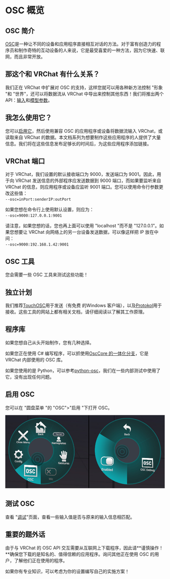 # OSC 概览

## OSC 简介

[OSC](https://opensoundcontrol.stanford.edu/index.html)是一种让不同的设备和应用程序直接相互对话的方法。对于富有创造力的程序员和制作奇特的互动设备的人来说，它是最受喜爱的一种方法，因为它快速、联网，而且非常开放。

## 那这个和 VRChat 有什么关系？

我们正在 VRChat 中扩展对 OSC 的支持，这样您就可以用各种新方法控制 "形象 "和 "世界"，还可以将数据流从 VRChat 中导出来控制其他东西！我们将推出两个 API：[输入](https://docs.vrchat.com/docs/osc-as-input-controller)和[模型参数](https://docs.vrchat.com/docs/osc-avatar-parameters)。

## 我怎么使用它？

您可以[启用它](https://docs.vrchat.com/docs/osc-overview#enabling-it)，然后使用兼容 OSC 的应用程序或设备将数据流输入 VRChat，或读取来自 VRChat 的数据。本文档系列为想要制作这些应用程序的人提供了大量信息。我们将在这些信息发布足够长的时间后，为这些应用程序添加链接。

## VRChat 端口

对于 VRChat，我们设置的默认接收端口为 9000，发送端口为 9001。因此，用于向 VRChat 发送信息的外部程序应发送数据到 9000 端口，而如果要监听来自 VRChat 的信息，则应用程序或设备应监听 9001 端口。您可以使用命令行参数更改这些值：<br>
`--osc=inPort:senderIP:outPort`

如果您想在命令行上使用默认设置，则应为：<br>
`--osc=9000:127.0.0.1:9001`

请注意，如果您想的话，您也再上面可以使用 "localhost "而不是 "127.0.0.1"。如果您想要让 VRChat 向网络上的另一台设备发送数据，可以像这样把 IP 放在中间：<br>
`--osc=9000:192.168.1.42:9001`

## OSC 工具

您会需要一些 OSC 工具来测试这些功能！

## 独立计划

我们推荐[TouchOSC](https://hexler.net/touchosc)用于发送（有免费 的Windows 客户端），以及[Protokol](https://hexler.net/protokol)用于接收。这些工具的网站上都有相关文档，请仔细阅读以了解其工作原理。

## 程序库

如果您想自己从头开始制作，您有几种选择。

如果您正在使用 C# 编写程序，可以抓使用[OscCore 的一体化分支](https://github.com/vrchat/osccore/tree/all-in-one)，它是 VRChat 内部使用的 OSC 库。

如果您使用的是 Python，可以参考[python-osc](https://github.com/attwad/python-osc)，我们在一些内部测试中使用了它，没有出现任何问题。

## 启用 OSC

您可以在 "圆盘菜单 "的 "OSC">"启用 "下打开 OSC。

<center>

![img](../../img/osc-overview-1.png)

</center>

## 测试 OSC

查看 "[调试](./osc-debugging)"页面，查看一些输入值是否与原来的输入信息相匹配。

## 重要的题外话

由于与 VRChat 的 OSC API 交互需要从互联网上下载程序，因此请**谨慎操作！**确保您下载的是知名的、值得信赖的应用程序。询问其他正在使用 OSC 的用户，了解他们正在使用的程序。

如果你有专业知识，可以考虑为你的设置编写自己的实施方案！
